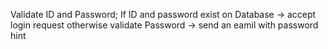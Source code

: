 Validate ID and Password;
If ID and password exist on Database -> accept login request
otherwise validate Password -> send an eamil with password hint
